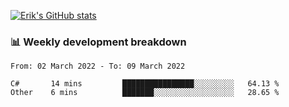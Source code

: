 [![Erik's GitHub stats](https://github-readme-stats.vercel.app/api?username=erik-petrov&theme=nightowl&show_icons=true)](https://github.com/anuraghazra/github-readme-stats)

### 📊 Weekly development breakdown
<!--START_SECTION:waka-->

```text
From: 02 March 2022 - To: 09 March 2022

C#       14 mins         ████████████████░░░░░░░░░   64.13 %
Other    6 mins          ███████░░░░░░░░░░░░░░░░░░   28.65 %
```

<!--END_SECTION:waka-->

